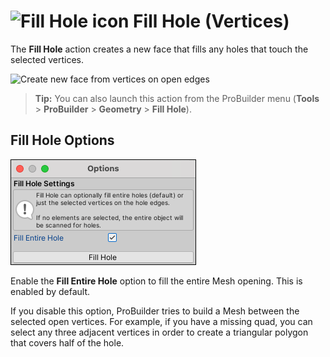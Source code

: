# ![Fill Hole icon](images/icons/FillHole.png) Fill Hole (Vertices)

The __Fill Hole__ action creates a new face that fills any holes that touch the selected vertices.

![Create new face from vertices on open edges](images/FillHole_Example.png)

> **Tip:** You can also launch this action from the ProBuilder menu (**Tools** > **ProBuilder** > **Geometry** > **Fill Hole**).

## Fill Hole Options

![Fill Hole options](images/FillHole_props.png)

Enable the __Fill Entire Hole__ option to fill the entire Mesh opening. This is enabled by default.

If you disable this option, ProBuilder tries to build a Mesh between the selected open vertices. For example, if you have a missing quad, you can select any three adjacent vertices in order to create a triangular polygon that covers half of the hole.

